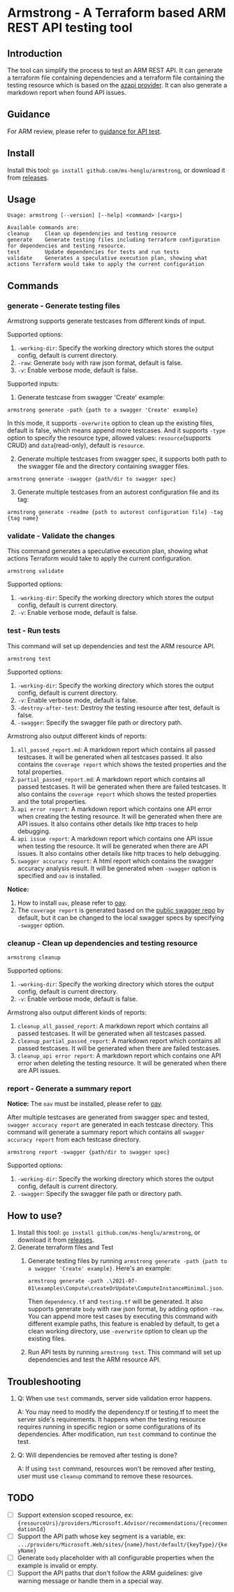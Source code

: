 # Armstrong - A Terraform based ARM REST API testing tool

## Introduction
The tool can simplify the process to test an ARM REST API. It can generate a terraform file containing dependencies and a
terraform file containing the testing resource which is based on the [azapi provider](https://github.com/Azure/terraform-provider-azapi).
It can also generate a markdown report when found API issues.

## Guidance

For ARM review, please refer to [guidance for API test](./docs/guidance-for-api-test.md).

## Install

Install this tool: `go install github.com/ms-henglu/armstrong`, or download it from [releases](https://github.com/ms-henglu/armstrong/releases).

## Usage
```
Usage: armstrong [--version] [--help] <command> [<args>]

Available commands are:
cleanup     Clean up dependencies and testing resource
generate    Generate testing files including terraform configuration for dependencies and testing resource.
test        Update dependencies for tests and run tests
validate    Generates a speculative execution plan, showing what actions Terraform would take to apply the current configuration
```

## Commands

### generate - Generate testing files

Armstrong supports generate testcases from different kinds of input.

Supported options:
1. `-working-dir`: Specify the working directory which stores the output config, default is current directory.
2. `-raw`: Generate `body` with raw json format, default is false.
3. `-v`: Enable verbose mode, default is false.

Supported inputs:
1. Generate testcase from swagger 'Create' example:
```shell
armstrong generate -path {path to a swagger 'Create' example}
```
In this mode, it supports `-overwrite` option to clean up the existing files, default is false, which means append more testcases.
And it supports `-type` option to specify the resource type, allowed values: `resource`(supports CRUD) and `data`(read-only), default is `resource`.

2. Generate multiple testcases from swagger spec, it supports both path to the swagger file and the directory containing swagger files.
```shell
armstrong generate -swagger {path/dir to swagger spec}
```

3. Generate multiple testcases from an autorest configuration file and its tag:
```shell
armstrong generate -readme {path to autorest configuration file} -tag {tag name}
```

### validate - Validate the changes

This command generates a speculative execution plan, showing what actions Terraform would take to apply the current configuration.

```shell
armstrong validate
```

Supported options:
1. `-working-dir`: Specify the working directory which stores the output config, default is current directory.
2. `-v`: Enable verbose mode, default is false.

### test - Run tests

This command will set up dependencies and test the ARM resource API.

```shell
armstrong test
```

Supported options:
1. `-working-dir`: Specify the working directory which stores the output config, default is current directory.
2. `-v`: Enable verbose mode, default is false.
3. `-destroy-after-test`: Destroy the testing resource after test, default is false.
4. `-swagger`: Specify the swagger file path or directory path.

Armstrong also output different kinds of reports:
1. `all_passed_report.md`: A markdown report which contains all passed testcases. It will be generated when all testcases passed.
It also contains the `coverage report` which shows the tested properties and the total properties.
2. `partial_passed_report.md`: A markdown report which contains all passed testcases. It will be generated when there are failed testcases.
It also contains the `coverage report` which shows the tested properties and the total properties.
3. `api error report`: A markdown report which contains one API error when creating the testing resource. It will be generated when there are API issues.
It also contains other details like http traces to help debugging.
4. `api issue report`: A markdown report which contains one API issue when testing the resource. It will be generated when there are API issues.
It also contains other details like http traces to help debugging.
5. `swagger accuracy report`: A html report which contains the swagger accuracy analysis result. It will be generated when `-swagger` option is specified and `oav` is installed.

**Notice:**
1. How to install `oav`, please refer to [oav](https://github.com/Azure/oav).
2. The `coverage report` is generated based on the [public swagger repo](https://github.com/Azure/azure-rest-api-specs) by default, but it can be changed to the local swagger specs by specifying `-swagger` option.

### cleanup - Clean up dependencies and testing resource

```shell
armstrong cleanup
```

Supported options:
1. `-working-dir`: Specify the working directory which stores the output config, default is current directory.
2. `-v`: Enable verbose mode, default is false.

Armstrong also output different kinds of reports:
1. `cleanup_all_passed_report`: A markdown report which contains all passed testcases. It will be generated when all testcases passed.
2. `cleanup_partial_passed_report`: A markdown report which contains all passed testcases. It will be generated when there are failed testcases.
3. `cleanup_api error report`: A markdown report which contains one API error when deleting the testing resource. It will be generated when there are API issues.

### report - Generate a summary report

**Notice:** The `oav` must be installed, please refer to [oav](https://github.com/Azure/oav).

After multiple testcases are generated from swagger spec and tested, `swagger accuracy report` are generated in each testcase directory.
This command will generate a summary report which contains all `swagger accuracy report` from each testcase directory.

```shell
armstrong report -swagger {path/dir to swagger spec}
```

Supported options:
1. `-working-dir`: Specify the working directory which stores the output config, default is current directory.
2. `-swagger`: Specify the swagger file path or directory path.

## How to use?
1. Install this tool: `go install github.com/ms-henglu/armstrong`, or download it from [releases](https://github.com/ms-henglu/armstrong/releases).
2. Generate terraform files and Test
    1. Generate testing files by running `armstrong generate -path {path to a swagger 'Create' example}`.
        Here's an example:
        
        `armstrong generate -path .\2021-07-01\examples\Compute\createOrUpdate\ComputeInstanceMinimal.json`.
        
        Then `dependency.tf` and `testing.tf` will be generated. It also supports generate `body` with raw json format, by adding option `-raw`.
        You can append more test cases by executing this command with different example paths, this feature is enabled by default,
        to get a clean working directory, use `-overwrite` option to clean up the existing files.
    2. Run API tests by running `armstrong test`. This command will set up dependencies and test the ARM resource API.

## Troubleshooting
1. Q: When use `test` commands, server side validation error happens.
   
   A: You may need to modify the dependency.tf or testing.tf to meet the server side's requirements. It happens when the testing resource requires running in specific region or some configurations of its dependencies. After modification, run `test` command to continue the test.

2. Q: Will dependencies be removed after testing is done?
   
    A: If using `test` command, resources won't be removed after testing, user must use `cleanup` command to remove these resources.

## TODO
- [ ] Support extension scoped resource, ex: `{resourceUri}/providers/Microsoft.Advisor/recommendations/{recommendationId}`
- [ ] Support the API path whose key segment is a variable, ex: `.../providers/Microsoft.Web/sites/{name}/host/default/{keyType}/{keyName}`
- [ ] Generate `body` placeholder with all configurable properties when the example is invalid or empty.
- [ ] Support the API paths that don't follow the ARM guidelines: give warning message or handle them in a special way.
